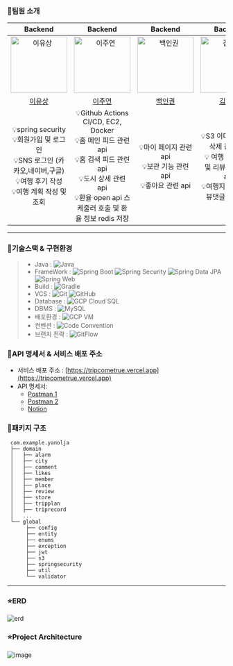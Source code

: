 ### 👤팀원 소개

|                                               Backend                                                |                                                                      Backend                                                                      |Backend|                                           Backend                                            |                                           Backend                                            |
|:----------------------------------------------------------------------------------------------------:|:-------------------------------------------------------------------------------------------------------------------------------------------------:|:---------------------------------------------------------------------------------------:|:--------------------------------------------------------------------------------------------:|:--------------------------------------------------------------------------------------------:|
|       <img src="https://avatars.githubusercontent.com/u/65541248?v=4" width=130px alt="이유상"/>        |                           <img src="https://avatars.githubusercontent.com/u/55842092?s=64&v=4" width=130px alt="이주연"/>                            | <img src="https://avatars.githubusercontent.com/u/64956292?v=4" width=130px alt="백인권"/> | <img src="https://avatars.githubusercontent.com/u/85631282?s=64&v=4" width=130px alt="김동민"/> | <img src="https://avatars.githubusercontent.com/u/97028441?s=64&v=4" width=130px alt="박준모"/> |
|                                 [이유상](https://github.com/liyusang1)                                  |                                                          [이주연](https://github.com/jo0oy)                                                          |[백인권](https://github.com/BackInGone)|                             [김동민](https://github.com/meena2003)                              |                              [박준모](https://github.com/junmo95)                               |
| 💡spring security<br/> 💡회원가입 및 로그인 <br/>💡SNS 로그인 (카카오,네이버,구글) <br/>💡여행 후기 작성<br/> 💡여행 계획 작성 및 조회 | 💡Github Actions CI/CD, EC2, Docker<br/>💡홈 메인 피드 관련 api<br/>💡홈 검색 피드 관련 api<br/>💡도시 상세 관련 api<br/> 💡환율 open api 스케줄러 호출 및 환율 정보 redis 저장<br/> |💡마이 페이지 관련 api<br/>💡보관 기능 관련 api <br/>💡좋아요 관련 api    |  💡S3 이미지 업로드 삭제 관련 api <br/> 💡 여행 후기 리뷰 및 리뷰댓글 관련 api <br/> 💡여행지 리뷰 및 리뷰댓글 관련 api <br/>   |                 💡여행 후기 메인페이지 api<br/>💡여행 후기 상세페이지 api <br/>💡여행지 상세페이지 api                 |

-----------------------
### 📌기술스택 & 구현환경
> -  Java : ![Java](https://img.shields.io/badge/java-17-red.svg)
> -  FrameWork : ![Spring Boot](https://img.shields.io/badge/springboot-3.2.1-brightgreen.svg)  ![Spring Security](https://img.shields.io/badge/springsecurity-brightgreen.svg) ![Spring Data JPA](https://img.shields.io/badge/spring%20data%20JPA-brightgreen.svg)  ![Spring Web](https://img.shields.io/badge/spring%20web-brightgreen.svg)
> -  Build : ![Gradle](https://img.shields.io/badge/Build-Gradle-blue.svg)
> -  VCS : ![Git](https://img.shields.io/badge/VCS-Git-orange.svg) ![GitHub](https://img.shields.io/badge/Github-black.svg)
> -  Database : ![GCP Cloud SQL](https://img.shields.io/badge/Database-AmazonEC2-yellow.svg)
> -  DBMS : ![MySQL](https://img.shields.io/badge/DBMS-MySQL-blue.svg)
> -  배포환경 : ![GCP VM](https://img.shields.io/badge/배포%20환경-AmazonEc2-blue.svg)
> -  컨벤션 : ![Code Convention](https://img.shields.io/badge/Code%20Convention-IntelliJ%20Java%20Google%20Style-brightgreen.svg)
> -  브랜치 전략 : ![GitFlow](https://img.shields.io/badge/GitFlow-Workflow-orange.svg)

### 📌API 명세서 & 서비스 배포 주소
- 서비스 배포 주소 : [https://tripcometrue.vercel.app](https://tripcometrue.vercel.app)
- API 명세서:
    - [Postman 1](https://documenter.getpostman.com/view/14269013/2s9YsJCYY9#47909ddc-026a-4731-b0ca-5088b8e8574f)
    - [Postman 2](https://documenter.getpostman.com/view/24478928/2s9YsRaUDD)
    - [Notion](https://arrow-halibut-e8d.notion.site/API-9d3aa3736a764af6a513efda552211b5?pvs=4)

    
### 📌패키지 구조
```
 com.example.yanolja  
 ├── domain  
 │   ├── alarm
 │   ├── city
 │   ├── comment
 │   ├── likes
 │   ├── member
 │   ├── place
 │   ├── review
 │   ├── store
 │   ├── tripplan
 │   ├── triprecord
 │   ...  
 └── global  
      ├── config
      ├── entity
      ├── enums
      ├── exception
      ├── jwt 
      ├── s3
      ├── springsecurity
      ├── util
      └── validator 
```

--------------------

### ⭐ERD
![erd](https://github.com/TripComeTrue/TripComeTrue_BE/assets/65541248/33ff36cc-0e04-4285-82d4-b2939e77b5ab)


### ⭐Project Architecture
![image](https://github.com/TripComeTrue/TripComeTrue_BE/assets/65541248/a6a64b92-2d77-4240-a64e-fe6770e1703e)